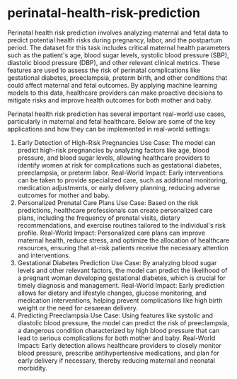 # perinatal-health-risk-prediction
Perinatal health risk prediction involves analyzing maternal and fetal data to predict potential health risks during pregnancy, labor, and the postpartum period. The dataset for this task includes critical maternal health parameters such as the patient's age, blood sugar levels, systolic blood pressure (SBP), diastolic blood pressure (DBP), and other relevant clinical metrics. These features are used to assess the risk of perinatal complications like gestational diabetes, preeclampsia, preterm birth, and other conditions that could affect maternal and fetal outcomes. By applying machine learning models to this data, healthcare providers can make proactive decisions to mitigate risks and improve health outcomes for both mother and baby.

Perinatal health risk prediction has several important real-world use cases, particularly in maternal and fetal healthcare. Below are some of the key applications and how they can be implemented in real-world settings:
1. Early Detection of High-Risk Pregnancies
Use Case: The model can predict high-risk pregnancies by analyzing factors like age, blood pressure, and blood sugar levels, allowing healthcare providers to identify women at risk for complications such as gestational diabetes, preeclampsia, or preterm labor.
Real-World Impact: Early interventions can be taken to provide specialized care, such as additional monitoring, medication adjustments, or early delivery planning, reducing adverse outcomes for mother and baby.
2. Personalized Prenatal Care Plans
Use Case: Based on the risk predictions, healthcare professionals can create personalized care plans, including the frequency of prenatal visits, dietary recommendations, and exercise routines tailored to the individual's risk profile.
Real-World Impact: Personalized care plans can improve maternal health, reduce stress, and optimize the allocation of healthcare resources, ensuring that at-risk patients receive the necessary attention and interventions.
3. Gestational Diabetes Prediction
Use Case: By analyzing blood sugar levels and other relevant factors, the model can predict the likelihood of a pregnant woman developing gestational diabetes, which is crucial for timely diagnosis and management.
Real-World Impact: Early prediction allows for dietary and lifestyle changes, glucose monitoring, and medication interventions, helping prevent complications like high birth weight or the need for cesarean delivery.
4. Predicting Preeclampsia
Use Case: Using features like systolic and diastolic blood pressure, the model can predict the risk of preeclampsia, a dangerous condition characterized by high blood pressure that can lead to serious complications for both mother and baby.
Real-World Impact: Early detection allows healthcare providers to closely monitor blood pressure, prescribe antihypertensive medications, and plan for early delivery if necessary, thereby reducing maternal and neonatal morbidity.
